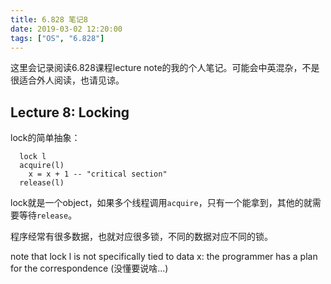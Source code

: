 ```yaml
---
title: 6.828 笔记8
date: 2019-03-02 12:20:00
tags: ["OS", "6.828"]
---
```


这里会记录阅读6.828课程lecture note的我的个人笔记。可能会中英混杂，不是很适合外人阅读，也请见谅。

## Lecture 8: Locking

lock的简单抽象：

```
  lock l
  acquire(l)
    x = x + 1 -- "critical section"
  release(l)
```

lock就是一个object，如果多个线程调用`acquire`，只有一个能拿到，其他的就需要等待`release`。

程序经常有很多数据，也就对应很多锁，不同的数据对应不同的锁。

note that lock l is not specifically tied to data x: the programmer has a plan for the correspondence (没懂要说啥...)

